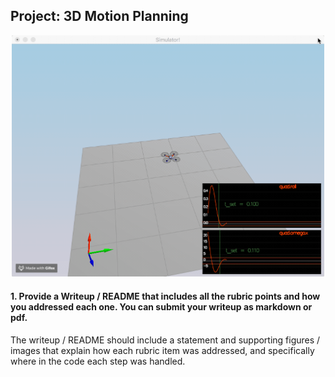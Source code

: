 ## Project: 3D Motion Planning

<p align="center">
<img src="gif/scenario_2.gif" width="500"/>
</p>

#### 1. Provide a Writeup / README that includes all the rubric points and how you addressed each one. You can submit your writeup as markdown or pdf.

The writeup / README should include a statement and supporting figures / images that explain how each rubric item was addressed, and specifically where in the code each step was handled.

